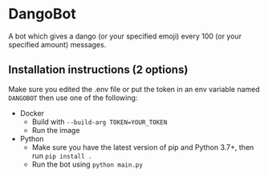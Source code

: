 # DangoBot

A bot which gives a dango (or your specified emoji) every 100 (or your specified amount) messages.

## Installation instructions (2 options)

Make sure you edited the .env file or put the token in an env variable named `DANGOBOT` then use one of the following:

- Docker
  - Build with `--build-arg TOKEN=YOUR_TOKEN`
  - Run the image
- Python
  - Make sure you have the latest version of pip and Python 3.7+, then run `pip install .`
  - Run the bot using `python main.py`
